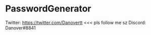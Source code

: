 # PasswordGenerator
Twitter: https://twitter.com/Danovertt <<< pls follow me sz
Discord: Danover#8841
